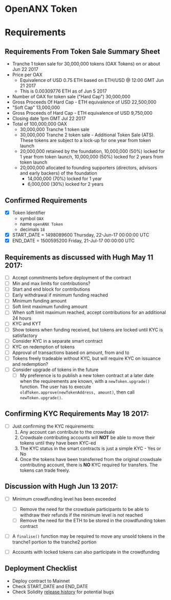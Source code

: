 # OpenANX Token

# Requirements

## Requirements From Token Sale Summary Sheet

* Tranche 1 token sale for 30,000,000 tokens (OAX Tokens) on or about Jun 22 2017
* Price per OAX
  * Equivalence of USD 0.75 ETH based on ETH/USD @ 12:00 GMT Jun 21 2017
  * This is 0.00309776 ETH as of Jun 5 2017
* Number of OAX for token sale ("Hard Cap") 30,000,000
* Gross Proceeds Of Hard Cap - ETH equivalence of USD 22,500,000
* "Soft Cap" 13,000,000
* Gross Proceeds of Hard Cap - ETH equivalence of USD 9,750,000 
* Closing date 1pm GMT Jul 22 2017
* Total of 100,000,000 OAX
  * 30,000,000 Tranche 1 token sale
  * 30,000,000 Tranche 2 token sale - Additional Token Sale (ATS). These tokens are subject to a lock-up for one year from token launch
  * 20,000,000 retained by the foundation, 10,000,000 (50%) locked for 1 year from token launch, 10,000,000 (50%) locked for 2 years from token launch
  * 20,000,000 allocated to founding supporters (directors, advisors and early backers) of the foundation
    * 14,000,000 (70%) locked for 1 year
    * 6,000,000 (30%) locked for 2 years



## Confirmed Requirements

* [x] Token Identifier
  * symbol `OAX`
  * name `openANX Token`
  * decimals `18`
* [x] START_DATE = 1498089600 Thursday, 22-Jun-17 00:00:00 UTC
* [x] END_DATE = 1500595200 Friday, 21-Jul-17 00:00:00 UTC

## Requirements as discussed with Hugh May 11 2017:

* [ ] Accept commitments before deployment of the contract
* [ ] Min and max limits for contributions?
* [ ] Start and end block for contributions
* [ ] Early withdrawal if minimum funding reached
* [ ] Minimum funding amount
* [ ] Soft limit maximum funding amount
* [ ] When soft limit maximum reached, accept contributions for an additional 24 hours
* [ ] KYC and KYT
* [ ] Show tokens when funding received, but tokens are locked until KYC is satisfactory
* [ ] Consider KYC in a separate smart contract 
* [ ] KYC on redemption of tokens
* [ ] Approval of transactions based on amount, from and to
* [ ] Tokens freely tradeable without KYC, but will require KYC on issuance and redemption?
* [ ] Consider upgrade of tokens in the future
  * [ ] My preference is to publish a new token contract at a later date when the requirements are known, with a `newToken.upgrade()` function. The user has to execute `oldToken.approve(newTokenAddress, amount)`, then call `newToken.upgrade()`.
  
## Confirming KYC Requirements May 18 2017:

* [ ] Just confirming the KYC requirements:
  1. Any account can contribute to the crowdsale
  2. Crowdsale contributing accounts will **NOT** be able to move their tokens until they have been KYC-ed
  3. The KYC status in the smart contracts is just a simple KYC - Yes or No
  4. Once the tokens have been transferred from the original crowdsale contributing account, there is **NO** KYC required for transfers. The tokens can trade freely.

## Discussion with Hugh Jun 13 2017:

* [ ] Minimum crowdfunding level has been exceeded
  * [ ] Remove the need for the crowdsale participants to be able to withdraw their refunds if the minimum level is not reached
  * [ ] Remove the need for the ETH to be stored in the crowdfunding token contract
* [ ] A `finalise()` function may be required to move any unsold tokens in the tranche1 portion to the tranche2 portion
* [ ] Accounts with locked tokens can also participate in the crowdfunding



## Deployment Checklist

* Deploy contract to Mainnet
* Check START_DATE and END_DATE
* Check Solidity [release history](https://github.com/ethereum/solidity/releases) for potential bugs 
